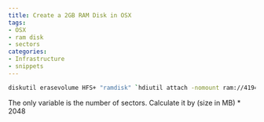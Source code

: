 ```yaml
---
title: Create a 2GB RAM Disk in OSX
tags: 
- OSX
- ram disk
- sectors
categories: 
- Infrastructure
- snippets
---
```


~~~bash
diskutil erasevolume HFS+ "ramdisk" `hdiutil attach -nomount ram://4194304`
~~~

The only variable is the number of sectors. Calculate it by (size in MB) * 2048


<!-- this is only a test for me to see -->
